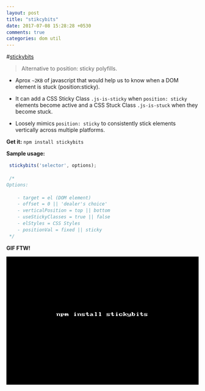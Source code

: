 ```yaml
---
layout: post
title: "stikcybits"
date: 2017-07-08 15:28:28 +0530
comments: true
categories: dom util 
---
```


#[stickybits](https://www.npmjs.com/package/stickybits)
> Alternative to position: sticky polyfills.

* Aprox `~2KB` of javascript that would help us to know when a DOM element is stuck (position:sticky).

* It can add a CSS Sticky Class `.js-is-sticky` when `position: sticky` elements become active and a CSS Stuck Class `.js-is-stuck` when they become stuck.

* Loosely mimics `position: sticky` to consistently stick elements vertically across multiple platforms.

__Get it:__ `npm install stickybits`

__Sample usage:__


```js
 stickybits('selector', options);

 /*
Options:

    - target = el (DOM element)
    - offset = 0 || 'dealer's choice'
    - verticalPosition = top || bottom
    - useStickyClasses = true || false
    - elStyles = CSS Styles
    - positionVal = fixed || sticky
 */
```

__GIF FTW!__

![stickybits.gif](/images/stickybits/stickybits.gif)

